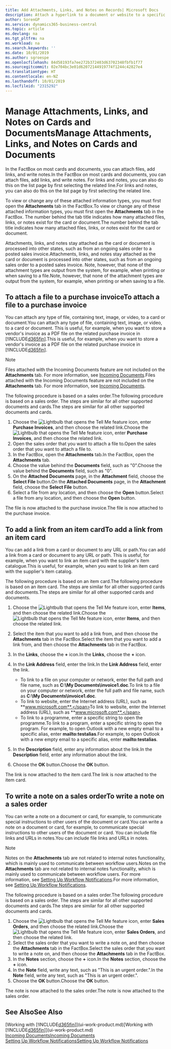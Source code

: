 ```yaml
---
title: Add Attachments, Links, and Notes on Records| Microsoft Docs
description: Attach a hyperlink to a document or website to a specific record, such as a customer or document.
author: SorenGP
ms.service: dynamics365-business-central
ms.topic: article
ms.devlang: na
ms.tgt_pltfrm: na
ms.workload: na
ms.search.keywords: ''
ms.date: 10/01/2019
ms.author: sgroespe
ms.openlocfilehash: 84d58193fa7ee272b372403d63702348fbfb1f77
ms.sourcegitcommit: 02e704bc3e01d62072144919774f1244c42827e4
ms.translationtype: HT
ms.contentlocale: en-NZ
ms.lasthandoff: 10/01/2019
ms.locfileid: "2315292"
---
```

# <a name="manage-attachments-links-and-notes-on-cards-and-documents"></a><span data-ttu-id="1ba90-103">Manage Attachments, Links, and Notes on Cards and Documents</span><span class="sxs-lookup"><span data-stu-id="1ba90-103">Manage Attachments, Links, and Notes on Cards and Documents</span></span>

<span data-ttu-id="1ba90-104">In the FactBox on most cards and documents, you can attach files, add links, and write notes.</span><span class="sxs-lookup"><span data-stu-id="1ba90-104">In the FactBox on most cards and documents, you can attach files, add links, and write notes.</span></span> <span data-ttu-id="1ba90-105">For links and notes, you can also do this on the list page by first selecting the related line.</span><span class="sxs-lookup"><span data-stu-id="1ba90-105">For links and notes, you can also do this on the list page by first selecting the related line.</span></span>

<span data-ttu-id="1ba90-106">To view or change any of these attached information types, you must first open the **Attachments** tab in the FactBox.</span><span class="sxs-lookup"><span data-stu-id="1ba90-106">To view or change any of these attached information types, you must first open the **Attachments** tab in the FactBox.</span></span> <span data-ttu-id="1ba90-107">The number behind the tab title indicates how many attached files, links, or notes exist for the card or document.</span><span class="sxs-lookup"><span data-stu-id="1ba90-107">The number behind the tab title indicates how many attached files, links, or notes exist for the card or document.</span></span>

<span data-ttu-id="1ba90-108">Attachments, links, and notes stay attached as the card or document is processed into other states, such as from an ongoing sales order to a posted sales invoice.</span><span class="sxs-lookup"><span data-stu-id="1ba90-108">Attachments, links, and notes stay attached as the card or document is processed into other states, such as from an ongoing sales order to a posted sales invoice.</span></span> <span data-ttu-id="1ba90-109">Note, however, that none of the attachment types are output from the system, for example, when printing or when saving to a file.</span><span class="sxs-lookup"><span data-stu-id="1ba90-109">Note, however, that none of the attachment types are output from the system, for example, when printing or when saving to a file.</span></span>

## <a name="to-attach-a-file-to-a-purchase-invoice"></a><span data-ttu-id="1ba90-110">To attach a file to a purchase invoice</span><span class="sxs-lookup"><span data-stu-id="1ba90-110">To attach a file to a purchase invoice</span></span>
<span data-ttu-id="1ba90-111">You can attach any type of file, containing text, image, or video, to a card or document.</span><span class="sxs-lookup"><span data-stu-id="1ba90-111">You can attach any type of file, containing text, image, or video, to a card or document.</span></span> <span data-ttu-id="1ba90-112">This is useful, for example, when you want to store a vendor's invoice as a PDF file on the related purchase invoice in [!INCLUDE[d365fin](includes/d365fin_md.md)].</span><span class="sxs-lookup"><span data-stu-id="1ba90-112">This is useful, for example, when you want to store a vendor's invoice as a PDF file on the related purchase invoice in [!INCLUDE[d365fin](includes/d365fin_md.md)].</span></span>

> [!NOTE]
> <span data-ttu-id="1ba90-113">Files attached with the Incoming Documents feature are not included on the **Attachments** tab. For more information, see [Incoming Documents](across-income-documents.md).</span><span class="sxs-lookup"><span data-stu-id="1ba90-113">Files attached with the Incoming Documents feature are not included on the **Attachments** tab. For more information, see [Incoming Documents](across-income-documents.md).</span></span>

<span data-ttu-id="1ba90-114">The following procedure is based on a sales order.</span><span class="sxs-lookup"><span data-stu-id="1ba90-114">The following procedure is based on a sales order.</span></span> <span data-ttu-id="1ba90-115">The steps are similar for all other supported documents and cards.</span><span class="sxs-lookup"><span data-stu-id="1ba90-115">The steps are similar for all other supported documents and cards.</span></span>

1. <span data-ttu-id="1ba90-116">Choose the ![Lightbulb that opens the Tell Me feature](media/ui-search/search_small.png "Tell me what you want to do") icon, enter **Purchase Invoices**, and then choose the related link.</span><span class="sxs-lookup"><span data-stu-id="1ba90-116">Choose the ![Lightbulb that opens the Tell Me feature](media/ui-search/search_small.png "Tell me what you want to do") icon, enter **Purchase Invoices**, and then choose the related link.</span></span>
2. <span data-ttu-id="1ba90-117">Open the sales order that you want to attach a file to.</span><span class="sxs-lookup"><span data-stu-id="1ba90-117">Open the sales order that you want to attach a file to.</span></span>
3. <span data-ttu-id="1ba90-118">In the FactBox, open the **Attachments** tab.</span><span class="sxs-lookup"><span data-stu-id="1ba90-118">In the FactBox, open the **Attachments** tab.</span></span>
4. <span data-ttu-id="1ba90-119">Choose the value behind the **Documents** field, such as "0".</span><span class="sxs-lookup"><span data-stu-id="1ba90-119">Choose the value behind the **Documents** field, such as "0".</span></span>
5. <span data-ttu-id="1ba90-120">On the **Attached Documents** page, in the **Attachment** field, choose the **Select File** button.</span><span class="sxs-lookup"><span data-stu-id="1ba90-120">On the **Attached Documents** page, in the **Attachment** field, choose the **Select File** button.</span></span>
5. <span data-ttu-id="1ba90-121">Select a file from any location, and then choose the **Open** button.</span><span class="sxs-lookup"><span data-stu-id="1ba90-121">Select a file from any location, and then choose the **Open** button.</span></span>

<span data-ttu-id="1ba90-122">The file is now attached to the purchase invoice.</span><span class="sxs-lookup"><span data-stu-id="1ba90-122">The file is now attached to the purchase invoice.</span></span>

## <a name="to-add-a-link-from-an-item-card"></a><span data-ttu-id="1ba90-123">To add a link from an item card</span><span class="sxs-lookup"><span data-stu-id="1ba90-123">To add a link from an item card</span></span>
<span data-ttu-id="1ba90-124">You can add a link from a card or document to any URL or path.</span><span class="sxs-lookup"><span data-stu-id="1ba90-124">You can add a link from a card or document to any URL or path.</span></span> <span data-ttu-id="1ba90-125">This is useful, for example, when you want to link an item card with the supplier's item catalogue.</span><span class="sxs-lookup"><span data-stu-id="1ba90-125">This is useful, for example, when you want to link an item card with the supplier's item catalog.</span></span>

<span data-ttu-id="1ba90-126">The following procedure is based on an item card.</span><span class="sxs-lookup"><span data-stu-id="1ba90-126">The following procedure is based on an item card.</span></span> <span data-ttu-id="1ba90-127">The steps are similar for all other supported cards and documents.</span><span class="sxs-lookup"><span data-stu-id="1ba90-127">The steps are similar for all other supported cards and documents.</span></span>

1. <span data-ttu-id="1ba90-128">Choose the ![Lightbulb that opens the Tell Me feature](media/ui-search/search_small.png "Tell me what you want to do") icon, enter **Items**, and then choose the related link.</span><span class="sxs-lookup"><span data-stu-id="1ba90-128">Choose the ![Lightbulb that opens the Tell Me feature](media/ui-search/search_small.png "Tell me what you want to do") icon, enter **Items**, and then choose the related link.</span></span>
2. <span data-ttu-id="1ba90-129">Select the item that you want to add a link from, and then choose the **Attachments** tab in the FactBox.</span><span class="sxs-lookup"><span data-stu-id="1ba90-129">Select the item that you want to add a link from, and then choose the **Attachments** tab in the FactBox.</span></span>
3. <span data-ttu-id="1ba90-130">In the **Links**, choose the **+** icon.</span><span class="sxs-lookup"><span data-stu-id="1ba90-130">In the **Links**, choose the **+** icon.</span></span>
4. <span data-ttu-id="1ba90-131">In the **Link Address** field, enter the link.</span><span class="sxs-lookup"><span data-stu-id="1ba90-131">In the **Link Address** field, enter the link.</span></span>

    - <span data-ttu-id="1ba90-132">To link to a file on your computer or network, enter the full path and file name, such as **C:\My Documents\invoice1.doc**.</span><span class="sxs-lookup"><span data-stu-id="1ba90-132">To link to a file on your computer or network, enter the full path and file name, such as **C:\My Documents\invoice1.doc**.</span></span>
    - <span data-ttu-id="1ba90-133">To link to website, enter the Internet address (URL), such as **www.microsoft.com**.</span><span class="sxs-lookup"><span data-stu-id="1ba90-133">To link to website, enter the Internet address (URL), such as **www.microsoft.com**.</span></span>
    - <span data-ttu-id="1ba90-134">To link to a programme, enter a specific string to open the programme.</span><span class="sxs-lookup"><span data-stu-id="1ba90-134">To link to a program, enter a specific string to open the program.</span></span> <span data-ttu-id="1ba90-135">For example, to open Outlook with a new empty email to a specific alias, enter **mailto:testalias**.</span><span class="sxs-lookup"><span data-stu-id="1ba90-135">For example, to open Outlook with a new empty email to a specific alias, enter **mailto:testalias**.</span></span>  

5. <span data-ttu-id="1ba90-136">In the **Description** field, enter any information about the link.</span><span class="sxs-lookup"><span data-stu-id="1ba90-136">In the **Description** field, enter any information about the link.</span></span>  
6. <span data-ttu-id="1ba90-137">Choose the **OK** button.</span><span class="sxs-lookup"><span data-stu-id="1ba90-137">Choose the **OK** button.</span></span>

<span data-ttu-id="1ba90-138">The link is now attached to the item card.</span><span class="sxs-lookup"><span data-stu-id="1ba90-138">The link is now attached to the item card.</span></span>  

## <a name="to-write-a-note-on-a-sales-order"></a><span data-ttu-id="1ba90-139">To write a note on a sales order</span><span class="sxs-lookup"><span data-stu-id="1ba90-139">To write a note on a sales order</span></span>
<span data-ttu-id="1ba90-140">You can write a note on a document or card, for example, to communicate special instructions to other users of the document or card.</span><span class="sxs-lookup"><span data-stu-id="1ba90-140">You can write a note on a document or card, for example, to communicate special instructions to other users of the document or card.</span></span> <span data-ttu-id="1ba90-141">You can include file links and URLs in notes.</span><span class="sxs-lookup"><span data-stu-id="1ba90-141">You can include file links and URLs in notes.</span></span>

> [!NOTE]
> <span data-ttu-id="1ba90-142">Notes on the **Attachments** tab are not related to internal notes functionality, which is mainly used to communicate between workflow users.</span><span class="sxs-lookup"><span data-stu-id="1ba90-142">Notes on the **Attachments** tab are not related to internal notes functionality, which is mainly used to communicate between workflow users.</span></span> <span data-ttu-id="1ba90-143">For more information, see [Setting Up Workflow Notifications](across-setting-up-workflow-notifications.md).</span><span class="sxs-lookup"><span data-stu-id="1ba90-143">For more information, see [Setting Up Workflow Notifications](across-setting-up-workflow-notifications.md).</span></span>

<span data-ttu-id="1ba90-144">The following procedure is based on a sales order.</span><span class="sxs-lookup"><span data-stu-id="1ba90-144">The following procedure is based on a sales order.</span></span> <span data-ttu-id="1ba90-145">The steps are similar for all other supported documents and cards.</span><span class="sxs-lookup"><span data-stu-id="1ba90-145">The steps are similar for all other supported documents and cards.</span></span>

1. <span data-ttu-id="1ba90-146">Choose the ![Lightbulb that opens the Tell Me feature](media/ui-search/search_small.png "Tell me what you want to do") icon, enter **Sales Orders**, and then choose the related link.</span><span class="sxs-lookup"><span data-stu-id="1ba90-146">Choose the ![Lightbulb that opens the Tell Me feature](media/ui-search/search_small.png "Tell me what you want to do") icon, enter **Sales Orders**, and then choose the related link.</span></span>
2. <span data-ttu-id="1ba90-147">Select the sales order that you want to write a note on, and then choose the **Attachments** tab in the FactBox.</span><span class="sxs-lookup"><span data-stu-id="1ba90-147">Select the sales order that you want to write a note on, and then choose the **Attachments** tab in the FactBox.</span></span>
3. <span data-ttu-id="1ba90-148">In the **Notes** section, choose the **+** icon.</span><span class="sxs-lookup"><span data-stu-id="1ba90-148">In the **Notes** section, choose the **+** icon.</span></span>
4. <span data-ttu-id="1ba90-149">In the **Note** field, write any text, such as "This is an urgent order.".</span><span class="sxs-lookup"><span data-stu-id="1ba90-149">In the **Note** field, write any text, such as "This is an urgent order.".</span></span>
5. <span data-ttu-id="1ba90-150">Choose the **OK** button.</span><span class="sxs-lookup"><span data-stu-id="1ba90-150">Choose the **OK** button.</span></span>

<span data-ttu-id="1ba90-151">The note is now attached to the sales order.</span><span class="sxs-lookup"><span data-stu-id="1ba90-151">The note is now attached to the sales order.</span></span>

## <a name="see-also"></a><span data-ttu-id="1ba90-152">See Also</span><span class="sxs-lookup"><span data-stu-id="1ba90-152">See Also</span></span>  
<span data-ttu-id="1ba90-153">[Working with [!INCLUDE[d365fin](includes/d365fin_md.md)]](ui-work-product.md)</span><span class="sxs-lookup"><span data-stu-id="1ba90-153">[Working with [!INCLUDE[d365fin](includes/d365fin_md.md)]](ui-work-product.md)</span></span>  
[<span data-ttu-id="1ba90-154">Incoming Documents</span><span class="sxs-lookup"><span data-stu-id="1ba90-154">Incoming Documents</span></span>](across-income-documents.md)  
[<span data-ttu-id="1ba90-155">Setting Up Workflow Notifications</span><span class="sxs-lookup"><span data-stu-id="1ba90-155">Setting Up Workflow Notifications</span></span>](across-setting-up-workflow-notifications.md)  

